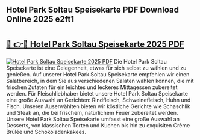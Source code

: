 ## Hotel Park Soltau Speisekarte PDF Download Online 2025 e2ft1

# <h2><a href="http://gc8hgg.nevu.top/?p=Hotel+Park+Soltau+Speisekarte">🔗 👉🔴 Hotel Park Soltau Speisekarte 2025 PDF</a></h2>

[![Hotel Park Soltau Speisekarte 2025 PDF](https://i.imgur.com/dBaPXMq.png)](http://gc8hgg.nevu.top/?p=Hotel+Park+Soltau+Speisekarte)
Die Hotel Park Soltau Speisekarte ist eine Gelegenheit, etwas für sich selbst zu wählen und zu genießen. Auf unserer Hotel Park Soltau Speisekarte empfehlen wir einen Salatbereich, in dem Sie aus verschiedenen Salaten wählen können, die mit frischen Zutaten für ein leichtes und leckeres Mittagessen zubereitet werden. Für Fleischliebhaber bietet unsere Hotel Park Soltau Speisekarte eine große Auswahl an Gerichten: Rindfleisch, Schweinefleisch, Huhn und Fisch. Unseren Auserwählten bieten wir köstliche Gerichte wie Schaschlik und Steak an, die bei frischem, natürlichem Feuer zubereitet werden. Unsere Hotel Park Soltau Speisekarte umfasst eine große Auswahl an Desserts, von klassischen Torten und Kuchen bis hin zu exquisiten Crème Brûlée und Schokoladenkakees.
